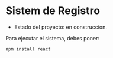 <h1>Sistem de Registro</h1>

- Estado del proyecto: en construccion.

Para ejecutar el sistema, debes poner:

```npm install react```

